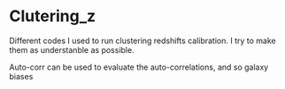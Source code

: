 # Clutering_z
Different codes I used to run clustering redshifts calibration.
I try to make them as understanble as possible.

Auto-corr can be used to evaluate the auto-correlations, and so galaxy biases

